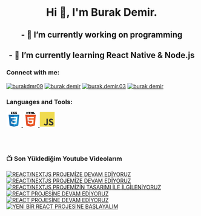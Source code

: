 <h1 align="center">Hi 👋, I'm Burak Demir.</h1>
<h2 align="center">- 🔭 I’m currently working on programming</h2>
<h2 align="center">- 🌱 I’m currently learning React Native & Node.js</h2>

<h3 align="left">Connect with me:</h3>
<p align="left">
<a href="https://twitter.com/burakdmr09" target="blank"><img align="center" src="https://raw.githubusercontent.com/rahuldkjain/github-profile-readme-generator/master/src/images/icons/Social/twitter.svg" alt="burakdmr09" height="30" width="40" /></a>
<a href="https://linkedin.com/in/burak-demir-8a5410189/" target="blank"><img align="center" src="https://raw.githubusercontent.com/rahuldkjain/github-profile-readme-generator/master/src/images/icons/Social/linked-in-alt.svg" alt="burak demir" height="30" width="40" /></a>
<a href="https://www.instagram.com/burakdmr.dev/" target="blank"><img align="center" src="https://raw.githubusercontent.com/rahuldkjain/github-profile-readme-generator/master/src/images/icons/Social/instagram.svg" alt="burak.demir.03" height="30" width="40" /></a>
<a href="https://www.youtube.com/channel/UCDdNshkQY13SfUZh4JgkcQg" target="blank"><img align="center" src="https://raw.githubusercontent.com/rahuldkjain/github-profile-readme-generator/master/src/images/icons/Social/youtube.svg" alt="burak demir" height="30" width="40" /></a>
</p>

<h3 align="left">Languages and Tools:</h3>
<p align="left"> <a href="https://www.w3schools.com/css/" target="_blank"> <img src="https://raw.githubusercontent.com/devicons/devicon/master/icons/css3/css3-original-wordmark.svg" alt="css3" width="40" height="40"/> </a> <a href="https://www.w3.org/html/" target="_blank"> <img src="https://raw.githubusercontent.com/devicons/devicon/master/icons/html5/html5-original-wordmark.svg" alt="html5" width="40" height="40"/> </a> <a href="https://developer.mozilla.org/en-US/docs/Web/JavaScript" target="_blank"> <img src="https://raw.githubusercontent.com/devicons/devicon/master/icons/javascript/javascript-original.svg" alt="javascript" width="40" height="40"/> </a> </p>
<br />

#

### 📺 Son Yüklediğim Youtube Videolarım

<!-- BEGIN YOUTUBE-CARDS -->
[![REACT/NEXTJS PROJEMİZE DEVAM EDİYORUZ](https://ytcards.demolab.com/?id=qgUQUzl3Qjw&title=REACT%2FNEXTJS+PROJEM%C4%B0ZE+DEVAM+ED%C4%B0YORUZ&lang=en&timestamp=1705097231&background_color=%230d1117&title_color=%23ffffff&stats_color=%23dedede&max_title_lines=1&width=250&border_radius=5 "REACT/NEXTJS PROJEMİZE DEVAM EDİYORUZ")](https://www.youtube.com/watch?v=qgUQUzl3Qjw)
[![REACT/NEXTJS PROJEMİZE DEVAM EDİYORUZ](https://ytcards.demolab.com/?id=G_TwSKczzMo&title=REACT%2FNEXTJS+PROJEM%C4%B0ZE+DEVAM+ED%C4%B0YORUZ&lang=en&timestamp=1705014010&background_color=%230d1117&title_color=%23ffffff&stats_color=%23dedede&max_title_lines=1&width=250&border_radius=5 "REACT/NEXTJS PROJEMİZE DEVAM EDİYORUZ")](https://www.youtube.com/watch?v=G_TwSKczzMo)
[![REACT/NEXTJS PROJEMİZİN TASARIMI İLE İLGİLENİYORUZ](https://ytcards.demolab.com/?id=HXXsHM4E2f8&title=REACT%2FNEXTJS+PROJEM%C4%B0Z%C4%B0N+TASARIMI+%C4%B0LE+%C4%B0LG%C4%B0LEN%C4%B0YORUZ&lang=en&timestamp=1704926253&background_color=%230d1117&title_color=%23ffffff&stats_color=%23dedede&max_title_lines=1&width=250&border_radius=5 "REACT/NEXTJS PROJEMİZİN TASARIMI İLE İLGİLENİYORUZ")](https://www.youtube.com/watch?v=HXXsHM4E2f8)
[![REACT PROJESİNE DEVAM EDİYORUZ](https://ytcards.demolab.com/?id=lEUTnlU8Ucs&title=REACT+PROJES%C4%B0NE+DEVAM+ED%C4%B0YORUZ&lang=en&timestamp=1704840894&background_color=%230d1117&title_color=%23ffffff&stats_color=%23dedede&max_title_lines=1&width=250&border_radius=5 "REACT PROJESİNE DEVAM EDİYORUZ")](https://www.youtube.com/watch?v=lEUTnlU8Ucs)
[![REACT PROJESİNE DEVAM EDİYORUZ](https://ytcards.demolab.com/?id=hKEZEPHtEgA&title=REACT+PROJES%C4%B0NE+DEVAM+ED%C4%B0YORUZ&lang=en&timestamp=1704496932&background_color=%230d1117&title_color=%23ffffff&stats_color=%23dedede&max_title_lines=1&width=250&border_radius=5 "REACT PROJESİNE DEVAM EDİYORUZ")](https://www.youtube.com/watch?v=hKEZEPHtEgA)
[![YENİ BİR REACT PROJESİNE BAŞLAYALIM](https://ytcards.demolab.com/?id=W9ggiG2Ttuw&title=YEN%C4%B0+B%C4%B0R+REACT+PROJES%C4%B0NE+BA%C5%9ELAYALIM&lang=en&timestamp=1704317391&background_color=%230d1117&title_color=%23ffffff&stats_color=%23dedede&max_title_lines=1&width=250&border_radius=5 "YENİ BİR REACT PROJESİNE BAŞLAYALIM")](https://www.youtube.com/watch?v=W9ggiG2Ttuw)
<!-- END YOUTUBE-CARDS -->

<!--
**burakndmr/burakndmr** is a ✨ _special_ ✨ repository because its `README.md` (this file) appears on your GitHub profile.

Here are some ideas to get you started:


- 🌱 I’m currently learning ...
- 👯 I’m looking to collaborate on ...
- 🤔 I’m looking for help with ...
- 💬 Ask me about ...
- 📫 How to reach me: ...
- 😄 Pronouns: ...
- ⚡ Fun fact: ...
-->
